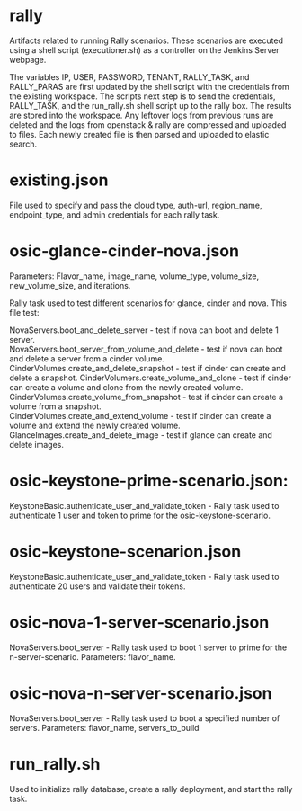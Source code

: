 # rally
Artifacts related to running Rally scenarios. These scenarios are executed using a shell script (executioner.sh) as a controller on the Jenkins Server webpage. 

The variables IP, USER, PASSWORD, TENANT, RALLY_TASK, and RALLY_PARAS are first updated by the shell script with the credentials from the existing workspace. The  scripts next step is to send the credentials, RALLY_TASK, and the run_rally.sh shell script up to the rally box. 
The results are stored into the workspace. Any leftover logs from previous runs are deleted and the logs from openstack & rally are compressed and uploaded to files. Each newly created file is then parsed and uploaded to elastic search.

# existing.json 
File used to specify and pass the cloud type, auth-url, region_name, endpoint_type, and admin credentials for each rally task.

# osic-glance-cinder-nova.json
Parameters: Flavor_name, image_name, volume_type, volume_size, new_volume_size, and iterations.

Rally task used to test different scenarios for glance, cinder and nova. This file test:   

NovaServers.boot_and_delete_server - test if nova can boot and delete 1 server.   
NovaServers.boot_server_from_volume_and_delete - test if nova can boot and delete a server from a cinder volume.   
CinderVolumes.create_and_delete_snapshot - test if cinder can create and delete a snapshot.
CinderVolumers.create_volume_and_clone - test if cinder can create a volume and clone from the newly created volume.  
CinderVolumes.create_volume_from_snapshot - test if cinder can create a volume from a snapshot.  
CinderVolumes.create_and_extend_volume - test if cinder can create a volume and extend the newly created volume.   
GlanceImages.create_and_delete_image  - test if glance can create and delete images.

# osic-keystone-prime-scenario.json:
KeystoneBasic.authenticate_user_and_validate_token - Rally task used to authenticate 1 user and token to prime for the osic-keystone-scenario.

# osic-keystone-scenarion.json
KeystoneBasic.authenticate_user_and_validate_token - Rally task used to authenticate 20 users and validate their tokens.

# osic-nova-1-server-scenario.json
NovaServers.boot_server - Rally task used to boot 1 server to prime for the n-server-scenario. 
Parameters: flavor_name.

# osic-nova-n-server-scenario.json
NovaServers.boot_server - Rally task used to boot a specified number of servers.
Parameters: flavor_name, servers_to_build

# run_rally.sh
Used to initialize rally database, create a rally deployment, and start the rally task.
